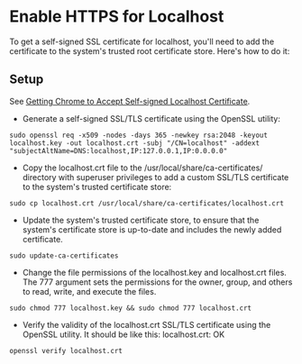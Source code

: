 # Enable HTTPS for Localhost

To get a self-signed SSL certificate for localhost, you'll need to add the certificate to the system's trusted root certificate store. Here's how to do it:

## Setup

See [Getting Chrome to Accept Self-signed Localhost Certificate](https://betterstack.com/community/questions/getting-chrome-to-accept-self-signed-localhost-certificate/).

- Generate a self-signed SSL/TLS certificate using the OpenSSL utility:

```shell
sudo openssl req -x509 -nodes -days 365 -newkey rsa:2048 -keyout localhost.key -out localhost.crt -subj "/CN=localhost" -addext "subjectAltName=DNS:localhost,IP:127.0.0.1,IP:0.0.0.0"
```

- Copy the localhost.crt file to the /usr/local/share/ca-certificates/ directory with superuser privileges to add a custom SSL/TLS certificate to the system's trusted certificate store:

```shell
sudo cp localhost.crt /usr/local/share/ca-certificates/localhost.crt
```

- Update the system's trusted certificate store, to ensure that the system's certificate store is up-to-date and includes the newly added certificate.

```shell
sudo update-ca-certificates
```

- Change the file permissions of the localhost.key and localhost.crt files. The 777 argument sets the permissions for the owner, group, and others to read, write, and execute the files.

```shell
sudo chmod 777 localhost.key && sudo chmod 777 localhost.crt
```

- Verify the validity of the localhost.crt SSL/TLS certificate using the OpenSSL utility. It should be like this: localhost.crt: OK

```shell
openssl verify localhost.crt
```

